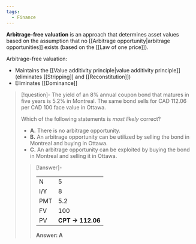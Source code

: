 ```yaml
---
tags:
  - Finance
---
```

**Arbitrage-free valuation** is an approach that determines asset values based on the assumption that no [[Arbitrage opportunity|arbitrage opportunities]] exists (based on the [[Law of one price]]).

Arbitrage-free valuation:
- Maintains the [[Value additivity principle|value additivity principle]] (eliminates [[Stripping]] and [[Reconstitution]])
- Eliminates [[Dominance]]

> [!question]-
>  The yield of an 8% annual coupon bond that matures in five years is 5.2% in Montreal. The same bond sells for CAD 112.06 per CAD 100 face value in Ottawa.
> 
> Which of the following statements is _most likely_ correct?
> 
> - **A.** There is no arbitrage opportunity.
> - **B.** An arbitrage opportunity can be utilized by selling the bond in Montreal and buying in Ottawa.
> - **C.** An arbitrage opportunity can be exploited by buying the bond in Montreal and selling it in Ottawa.
> 
> > [!answer]- 
> > 
> > |     |     |
> > | --- | --- |
> > | N   | 5   |
> > | I/Y | 8   |
> > | PMT | 5.2 |
> > | FV  | 100 |
> > | PV  | **CPT → 112.06**    |
> > 
> > **Answer: A**